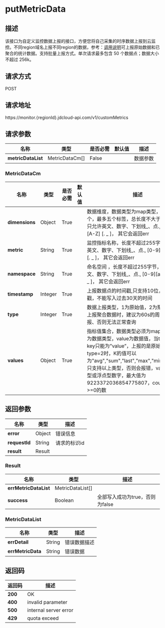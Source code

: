 # putMetricData


## 描述
该接口为自定义监控数据上报的接口，方便您将自己采集的时序数据上报到云监控。不同region域名上报不同region的数据，参考：<a href="https://docs.jdcloud.com/cn/monitoring/reporting-monitoring-data">调用说明</a>可上报原始数据和已聚合的统计数据。支持批量上报方式。单次请求最多包含 50 个数据点；数据大小不超过 256k。

## 请求方式
POST

## 请求地址
https://monitor.{regionId}.jdcloud-api.com/v1/customMetrics


## 请求参数
|名称|类型|是否必需|默认值|描述|
|---|---|---|---|---|
|**metricDataList**|MetricDataCm[]|False| |数据参数|

### MetricDataCm
|名称|类型|是否必需|默认值|描述|
|---|---|---|---|---|
|**dimensions**|Object|True| |数据维度，数据类型为map类型，支持最少一个，最多五个标签，总长度不大于255字节，只允许英文、数字、下划线_、点., [0-9][a-z] [A-Z] [. _ ]，  其它会返回err|
|**metric**|String|True| |监控指标名称，长度不超过255字节，只允许英文、数字、下划线_、点.,  [0-9][a-z] [A-Z] [. _ ]， 其它会返回err|
|**namespace**|String|True| |命名空间 ，长度不超过255字节，只允许英文、数字、下划线_、点., [0-9][a-z] [A-Z] [. _ ]，  其它会返回err|
|**timestamp**|Integer|True| |上报数据点的时间戳,只支持10位，秒级时间戳，不能写入过去30天的时间|
|**type**|Integer|True| |数据上报类型，1为原始值，2为聚合数据。当上报聚合数据时，建议为60s的周期时行上报、否则无法正常查询|
|**values**|Object|True| |指标值集合，数据类型必须为map类型，key为数据类型，value为数据值，当type=1时，key只能为”value”，上报的是原始值，当type=2时，K的值可以为"avg","sum","last","max","min","count"，只支持以上类型，否则会报错，value内容为整型或浮点型数字，最大值为9223372036854775807，count只支持>=0的数|

## 返回参数
|名称|类型|描述|
|---|---|---|
|**error**|Object|错误信息|
|**requestId**|String|请求的标识id|
|**result**|Result| |

### Result
|名称|类型|描述|
|---|---|---|
|**errMetricDataList**|MetricDataList[]| |
|**success**|Boolean|全部写入成功为true，否则为false|
### MetricDataList
|名称|类型|描述|
|---|---|---|
|**errDetail**|String|错误数据描述|
|**errMetricData**|String|错误数据|

## 返回码
|返回码|描述|
|---|---|
|**200**|OK|
|**400**|invalid parameter|
|**500**|internal server error|
|**429**|quota exceed|
